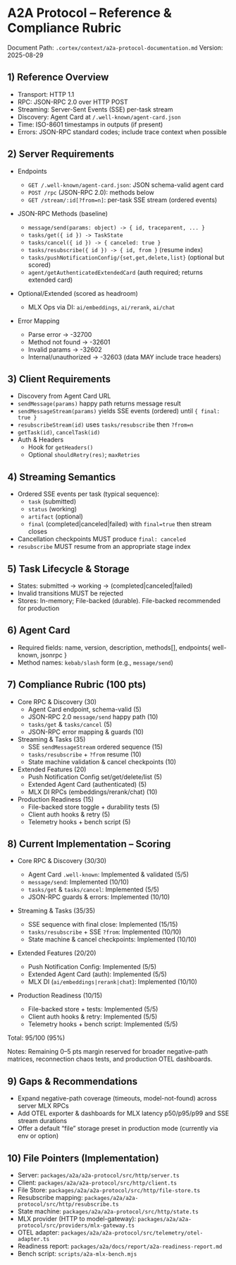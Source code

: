 # A2A Protocol – Reference & Compliance Rubric

Document Path: `.cortex/context/a2a-protocol-documentation.md`
Version: 2025-08-29

## 1) Reference Overview

- Transport: HTTP 1.1
- RPC: JSON-RPC 2.0 over HTTP POST
- Streaming: Server-Sent Events (SSE) per-task stream
- Discovery: Agent Card at `/.well-known/agent-card.json`
- Time: ISO-8601 timestamps in outputs (if present)
- Errors: JSON-RPC standard codes; include trace context when possible

## 2) Server Requirements

- Endpoints
  - `GET /.well-known/agent-card.json`: JSON schema-valid agent card
  - `POST /rpc` (JSON-RPC 2.0): methods below
  - `GET /stream/:id[?from=n]`: per-task SSE stream (ordered events)

- JSON-RPC Methods (baseline)
  - `message/send(params: object) -> { id, traceparent, ... }`
  - `tasks/get({ id }) -> TaskState`
  - `tasks/cancel({ id }) -> { canceled: true }`
  - `tasks/resubscribe({ id }) -> { id, from }` (resume index)
  - `tasks/pushNotificationConfig/{set,get,delete,list}` (optional but scored)
  - `agent/getAuthenticatedExtendedCard` (auth required; returns extended card)

- Optional/Extended (scored as headroom)
  - MLX Ops via DI: `ai/embeddings`, `ai/rerank`, `ai/chat`

- Error Mapping
  - Parse error → -32700
  - Method not found → -32601
  - Invalid params → -32602
  - Internal/unauthorized → -32603 (data MAY include trace headers)

## 3) Client Requirements

- Discovery from Agent Card URL
- `sendMessage(params)` happy path returns message result
- `sendMessageStream(params)` yields SSE events (ordered) until `{ final: true }`
- `resubscribeStream(id)` uses `tasks/resubscribe` then `?from=n`
- `getTask(id)`, `cancelTask(id)`
- Auth & Headers
  - Hook for `getHeaders()`
  - Optional `shouldRetry(res)`; `maxRetries`

## 4) Streaming Semantics

- Ordered SSE events per task (typical sequence):
  - `task` (submitted)
  - `status` (working)
  - `artifact` (optional)
  - `final` (completed|canceled|failed) with `final=true` then stream closes
- Cancellation checkpoints MUST produce `final: canceled`
- `resubscribe` MUST resume from an appropriate stage index

## 5) Task Lifecycle & Storage

- States: submitted → working → (completed|canceled|failed)
- Invalid transitions MUST be rejected
- Stores: In-memory; File-backed (durable). File-backed recommended for production

## 6) Agent Card

- Required fields: name, version, description, methods[], endpoints{ well-known, jsonrpc }
- Method names: `kebab/slash` form (e.g., `message/send`)

## 7) Compliance Rubric (100 pts)

- Core RPC & Discovery (30)
  - Agent Card endpoint, schema-valid (5)
  - JSON-RPC 2.0 `message/send` happy path (10)
  - `tasks/get` & `tasks/cancel` (5)
  - JSON-RPC error mapping & guards (10)
- Streaming & Tasks (35)
  - SSE `sendMessageStream` ordered sequence (15)
  - `tasks/resubscribe` + `?from` resume (10)
  - State machine validation & cancel checkpoints (10)
- Extended Features (20)
  - Push Notification Config set/get/delete/list (5)
  - Extended Agent Card (authenticated) (5)
  - MLX DI RPCs (embeddings/rerank/chat) (10)
- Production Readiness (15)
  - File-backed store toggle + durability tests (5)
  - Client auth hooks & retry (5)
  - Telemetry hooks + bench script (5)

## 8) Current Implementation – Scoring

- Core RPC & Discovery (30/30)
  - Agent Card `.well-known`: Implemented & validated (5/5)
  - `message/send`: Implemented (10/10)
  - `tasks/get` & `tasks/cancel`: Implemented (5/5)
  - JSON-RPC guards & errors: Implemented (10/10)

- Streaming & Tasks (35/35)
  - SSE sequence with final close: Implemented (15/15)
  - `tasks/resubscribe` + SSE `?from`: Implemented (10/10)
  - State machine & cancel checkpoints: Implemented (10/10)

- Extended Features (20/20)
  - Push Notification Config: Implemented (5/5)
  - Extended Agent Card (auth): Implemented (5/5)
  - MLX DI (`ai/embeddings|rerank|chat`): Implemented (10/10)

- Production Readiness (10/15)
  - File-backed store + tests: Implemented (5/5)
  - Client auth hooks & retry: Implemented (5/5)
  - Telemetry hooks + bench script: Implemented (5/5)

Total: 95/100 (95%)

Notes: Remaining 0–5 pts margin reserved for broader negative-path matrices, reconnection chaos tests, and production OTEL dashboards.

## 9) Gaps & Recommendations

- Expand negative-path coverage (timeouts, model-not-found) across server MLX RPCs
- Add OTEL exporter & dashboards for MLX latency p50/p95/p99 and SSE stream durations
- Offer a default “file” storage preset in production mode (currently via env or option)

## 10) File Pointers (Implementation)

- Server: `packages/a2a/a2a-protocol/src/http/server.ts`
- Client: `packages/a2a/a2a-protocol/src/http/client.ts`
- File Store: `packages/a2a/a2a-protocol/src/http/file-store.ts`
- Resubscribe mapping: `packages/a2a/a2a-protocol/src/http/resubscribe.ts`
- State machine: `packages/a2a/a2a-protocol/src/http/state.ts`
- MLX provider (HTTP to model-gateway): `packages/a2a/a2a-protocol/src/providers/mlx-gateway.ts`
- OTEL adapter: `packages/a2a/a2a-protocol/src/telemetry/otel-adapter.ts`
- Readiness report: `packages/a2a/docs/report/a2a-readiness-report.md`
- Bench script: `scripts/a2a-mlx-bench.mjs`

